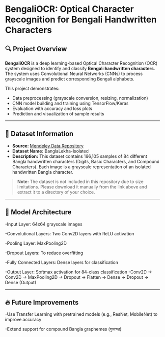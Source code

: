 # BengaliOCR: Optical Character Recognition for Bengali Handwritten Characters


## 🔍 Project Overview

**BengaliOCR** is a deep learning-based Optical Character Recognition (OCR) system designed to identify and classify **Bengali handwritten characters**. The system uses Convolutional Neural Networks (CNNs) to process grayscale images and predict corresponding Bengali alphabets. 

This project demonstrates:

- Data preprocessing (grayscale conversion, resizing, normalization)
- CNN model building and training using TensorFlow/Keras
- Evaluation with accuracy and loss plots
- Prediction and visualization of sample results

---

## 📂 Dataset Information

- **Source:** [Mendeley Data Repository](https://data.mendeley.com/datasets/hf6sf8zrkc/2)
- **Dataset Name:** BanglaLekha-Isolated
- **Description:** This dataset contains 166,105 samples of 84 different Bangla handwritten characters (Digits, Basic Characters, and Compound Characters). Each image is a grayscale representation of an isolated handwritten Bangla character.

> **Note:** The dataset is not included in this repository due to size limitations. Please download it manually from the link above and extract it to a directory of your choice.

---

## 🧩 Model Architecture
-Input Layer: 64x64 grayscale images

-Convolutional Layers: Two Conv2D layers with ReLU activation

-Pooling Layer: MaxPooling2D

-Dropout Layers: To reduce overfitting

-Fully Connected Layers: Dense layers for classification

-Output Layer: Softmax activation for 84-class classification
-Conv2D -> Conv2D -> MaxPooling2D -> Dropout -> Flatten -> Dense -> Dropout -> Dense (Output)

---

## 🔥 Future Improvements
-Use Transfer Learning with pretrained models (e.g., ResNet, MobileNet) to improve accuracy


-Extend support for compound Bangla graphemes (যুক্তাক্ষর)



